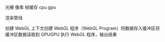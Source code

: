 <!--
 * @LastEditTime: 2021-04-19 00:36:43
 * @LastEditors: jinxiaojian
-->
光栅
像素
帧缓存
cpu
gpu

渲染管线

创建 WebGL 上下文创建 WebGL 程序（WebGL Program）将数据存入缓冲区将缓冲区数据读取到 GPUGPU 执行 WebGL 程序，输出结果

